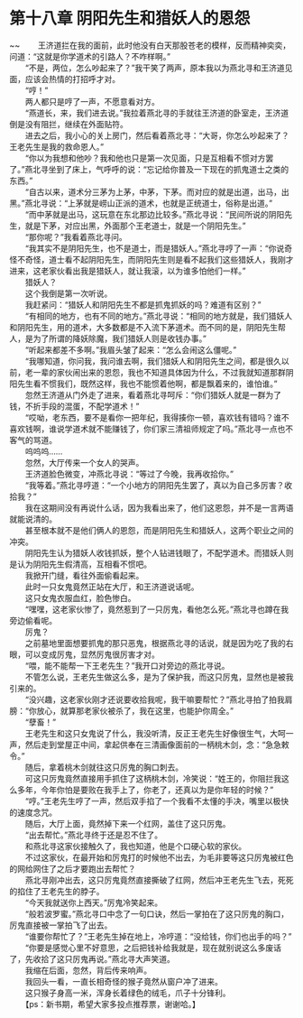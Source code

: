 # 第十八章 阴阳先生和猎妖人的恩怨

~~
            　　王济道拦在我的面前，此时他没有白天那股苍老的模样，反而精神奕奕，问道：“这就是你学道术的引路人？不咋样啊。”<br>　　“不是，两位，怎么吵起来了？”我干笑了两声，原本我以为燕北寻和王济道见面，应该会热情的打招呼才对。<br>　　“哼！”<br>　　两人都只是哼了一声，不愿意看对方。<br>　　“燕道长，来，我们进去说。”我拉着燕北寻的手就往王济道的卧室走，王济道倒是没有阻拦，继续在外面贴符。<br>　　进去之后，我小心的关上房门，然后看着燕北寻：“大哥，你怎么吵起来了？王老先生是我的救命恩人。”<br>　　“你以为我想和他吵？我和他也只是第一次见面，只是互相看不惯对方罢了。”燕北寻坐到了床上，气呼呼的说：“忘记给你普及一下现在的抓鬼道士之类的东西。”<br>　　“自古以来，道术分三茅为上茅，中茅，下茅。而对应的就是出道，出马，出黑。”燕北寻说：“上茅就是崂山正派的道术，也就是正统道士，俗称是出道。”<br>　　“而中茅就是出马，这玩意在东北那边比较多。”燕北寻说：“民间所说的阴阳先生，就是下茅，对应出黑，外面那个王老道士，就是一个阴阳先生。”<br>　　“那你呢？”我看着燕北寻问。<br>　　“我其实不是阴阳先生，也不是道士，而是猎妖人。”燕北寻哼了一声：“你说奇怪不奇怪，道士看不起阴阳先生，而阴阳先生则是看不起我们这些猎妖人，我刚才进来，这老家伙看出我是猎妖人，就让我滚，以为谁多怕他们一样。”<br>　　猎妖人？<br>　　这个我倒是第一次听说。<br>　　我赶紧问：“猎妖人和阴阳先生不都是抓鬼抓妖的吗？难道有区别？”<br>　　“有相同的地方，也有不同的地方。”燕北寻说：“相同的地方就是，我们猎妖人和阴阳先生，用的道术，大多数都是不入流下茅道术。而不同的是，阴阳先生帮人，是为了所谓的降妖除魔，我们猎妖人则是收钱办事。”<br>　　“听起来都差不多啊。”我眉头皱了起来：“怎么会闹这么僵呢。”<br>　　“我哪知道，你问我，我问谁去啊，我们猎妖人和阴阳先生之间，都是很久以前，老一辈的家伙闹出来的恩怨，我也不知道具体因为什么，不过我就知道那群阴阳先生看不惯我们，既然这样，我也不能惯着他啊，都是飘着来的，谁怕谁。”<br>　　忽然王济道从门外走了进来，看着燕北寻呵斥：“你们猎妖人就是一群为了钱，不折手段的混蛋，不配学道术！”<br>　　“哎呦，老东西，要不是看你一把年纪，我得揍你一顿，喜欢钱有错吗？谁不喜欢钱啊，谁说学道术就不能赚钱了，你们家三清祖师规定了吗。”燕北寻一点也不客气的骂道。<br>　　呜呜呜……<br>　　忽然，大厅传来一个女人的哭声。<br>　　王济道脸色微变，冲燕北寻说：“等过了今晚，我再收拾你。”<br>　　“我等着。”燕北寻哼道：“一个小地方的阴阳先生罢了，真以为自己多厉害？收拾我？”<br>　　我在这期间没有再说什么话，因为我看出来了，他们这恩怨，并不是一言两语就能说清的。<br>　　甚至根本就不是他们俩人的恩怨，而是阴阳先生和猎妖人，这两个职业之间的冲突。<br>　　阴阳先生认为猎妖人收钱抓妖，整个人钻进钱眼了，不配学道术。而猎妖人则是认为阴阳先生假清高，互相看不惯吧。<br>　　我掀开门缝，看往外面偷看起来。<br>　　此时一只女鬼竟然正站在大厅，和王济道说话呢。<br>　　这只女鬼衣服血红，脸色惨白。<br>　　“嘿嘿，这老家伙惨了，竟然惹到了一只厉鬼，看他怎么死。”燕北寻也蹲在我旁边偷看呢。<br>　　厉鬼？<br>　　之前墓地里面想要抓鬼的那只恶鬼，根据燕北寻的话说，就是因为吃了我的右眼，可以变成厉鬼，显然厉鬼很厉害才对。<br>　　“喂，能不能帮一下王老先生？”我开口对旁边的燕北寻说。<br>　　不管怎么说，王老先生做这么多，是为了保护我，而这只厉鬼，显然也是被我引来的。<br>　　“没兴趣，这老家伙刚才还说要收拾我呢，我干嘛要帮忙？”燕北寻拍了拍我肩膀：“你放心，就算那老家伙被杀了，我在这里，也能护你周全。”<br>　　“孽畜！”<br>　　王老先生和这只女鬼说了什么，我没听清，反正王老先生好像很生气，大呵一声，然后走到堂屋正中间，拿起供奉在三清画像面前的一柄桃木剑，念：“急急敕令。”<br>　　随后，拿着桃木剑就往这只厉鬼的胸口刺去。<br>　　可这只厉鬼竟然直接用手抓住了这柄桃木剑，冷笑说：“姓王的，你阻拦我这么多年，今年你怕是要败在我手上了，你老了，还真以为是你年轻的时候？”<br>　　“哼。”王老先生哼了一声，然后双手掐了一个我看不太懂的手决，嘴里以极快的速度念咒。<br>　　随后，大厅上面，竟然掉下来一个红网，盖住了这只厉鬼。<br>　　“出去帮忙。”燕北寻终于还是忍不住了。<br>　　和燕北寻这家伙接触久了，我也知道，他是个口硬心软的家伙。<br>　　不过这家伙，在最开始和厉鬼打的时候他不出去，为毛非要等这只厉鬼被红色的网给网住了之后才要跑出去帮忙？<br>　　燕北寻刚冲出去，这只厉鬼竟然直接撕破了红网，然后冲王老先生飞去，死死的掐住了王老先生的脖子。<br>　　“今天我就送你上西天。”厉鬼冷笑起来。<br>　　“般若波罗蜜。”燕北寻口中念了一句口诀，然后一掌拍在了这只厉鬼的胸口，厉鬼直接被一掌拍飞了出去。<br>　　“谁要你帮忙了？”王老先生掉在地上，冷哼道：“没给钱，你们也出手的吗？”<br>　　“你要是感觉心里不好意思，之后把钱补给我就是，现在就别说这么多废话了，先收拾了这只厉鬼再说。”燕北寻大声笑道。<br>　　我缩在后面，忽然，背后传来响声。<br>　　我回头一看，一直长相奇怪的猴子竟然从窗户冲了进来。<br>　　这只猴子身高一米，浑身长着绿色的绒毛，爪子十分锋利。<br>　　【ps：新书期，希望大家多投点推荐票，谢谢哈。】<br>
	